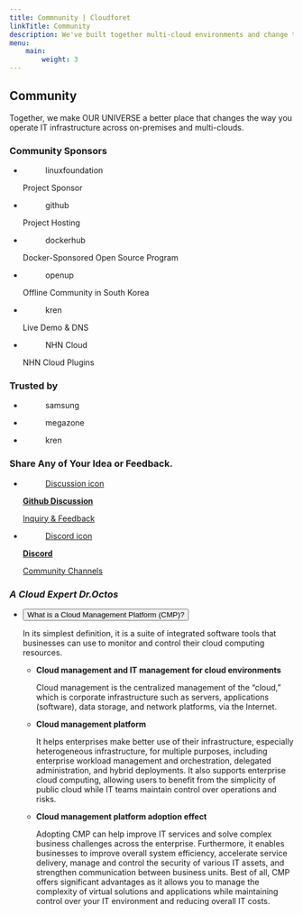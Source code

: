 ```yaml
---
title: Commnunity | Cloudforet
linkTitle: Community
description: We've built together multi-cloud environments and change the way you operate IT infrastructure across on-premise and multi-clouds.
menu:
    main:
        weight: 3
---
```


<div class="community-inner">
    <div class="section topic">
        <div class="section-inner">
            <h2>Community</h2>
            <p class="sub-title">Together, we make OUR UNIVERSE a better place that changes the way you operate IT infrastructure across on-premises and multi-clouds.</p>
        </div>
    </div>
    <div class="section sponsors">
        <div class="section-inner">
            <h3>Community Sponsors</h3>
            <ul class="sponsors-list">
                <li class="linuxfoundation">
                    <figure>linuxfoundation</figure>
                    <p class="description">Project Sponsor</p>
                </li>
                <li class="github">
                    <figure>github</figure>
                    <p class="description">Project Hosting</p>
                </li>
                <li class="dockerhub">
                    <figure>dockerhub</figure>
                    <p class="description">Docker-Sponsored Open Source Program</p>
                </li>
            </ul>
            <ul class="sponsors-list">
                <li class="openup">
                    <figure>openup</figure>
                    <p class="description">Offline Community in South Korea</p>
                </li>
                <li class="kren">
                    <figure>kren</figure>
                    <p class="description">Live Demo & DNS</p>
                </li>
                <li class="nhncloud">
                    <figure>NHN Cloud</figure>
                    <p class="description">NHN Cloud Plugins</p>
                </li>
            </ul>
        </div>
    </div>
    <div class="section sponsors">
        <div class="section-inner">
            <h3>Trusted by</h3>
            <ul class="sponsors-list">
                <li class="samsung">
                    <figure>samsung</figure>
                </li>
                <li class="mzcloud">
                    <figure>megazone</figure>
                </li>
                <li class="kren">
                    <figure>kren</figure>
                </li>
            </ul>
       </div>
    </div>
    <div class="section feedback">
        <div class="section-inner">
            <h3>Share Any of Your Idea or Feedback.</h3>
            <ul class="channel-list">
                <li class="discussion">
                    <a href="https://github.com/cloudforet-io/cloudforet/discussions" target="_blank">
                        <figure>Discussion icon</figure>
                        <div>
                            <strong class="title">Github Discussion</strong>
                            <p class="description">Inquiry & Feedback</p>
                        </div>
                    </a>    
                </li>
                <li class="discord">
                    <a href="https://discord.gg/7ExpTmA6TE" target="_blank">
                    <figure>Discord icon</figure>
                        <div>
                            <strong class="title">Discord</strong>
                            <p class="description">Community Channels</p>
                        </div>
                    </a>
                </li>
            </ul>
        </div>
    </div>
    <div class="section expert">
        <div class="section-inner">
            <h3><em>A Cloud Expert Dr.Octos</em></h3>
            <ul class="accordion-list">
                <li class="accordion">
                    <button class="accordion-title">What is a Cloud Management Platform (CMP)?</button>
                    <div class="accordion-content">
                        <p>In its simplest definition, it is a suite of integrated software tools that businesses can use to monitor and control their cloud computing resources.</p>
                        <ul>
                            <li>
                                <strong>Cloud management and IT management for cloud environments</strong>
                                <p>Cloud management is the centralized management of the “cloud,” which is corporate infrastructure such as servers, applications (software), data storage, and network platforms, via the Internet.</p>
                            </li>
                            <li>
                                <strong>Cloud management platform</strong>
                                <p>It helps enterprises make better use of their infrastructure, especially heterogeneous infrastructure, for multiple purposes, including enterprise workload management and orchestration, delegated administration, and hybrid deployments. It also supports enterprise cloud computing, allowing users to benefit from the simplicity of public cloud while IT teams maintain control over operations and risks.</p>
                            </li>
                            <li>
                                <strong>Cloud management platform adoption effect</strong>
                                <p>Adopting CMP can help improve IT services and solve complex business challenges across the enterprise. Furthermore, it enables businesses to improve overall system efficiency, accelerate service delivery, manage and control the security of various IT assets, and strengthen communication between business units. Best of all, CMP offers significant advantages as it allows you to manage the complexity of virtual solutions and applications while maintaining control over your IT environment and reducing overall IT costs.</p>
                            </li>
                        </ul>
                    </div>
                </li>
            </ul>
        </div>
    </div>
</div>
